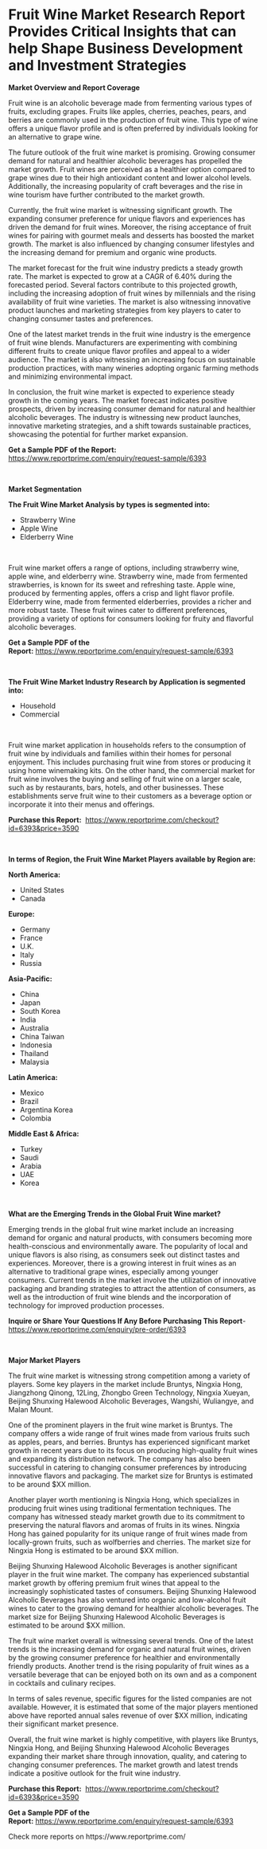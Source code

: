 <p><h1>Fruit Wine Market Research Report Provides Critical Insights that can help Shape Business Development and Investment Strategies</h1></p><p><strong>Market Overview and Report Coverage</strong></p>
<p><p>Fruit wine is an alcoholic beverage made from fermenting various types of fruits, excluding grapes. Fruits like apples, cherries, peaches, pears, and berries are commonly used in the production of fruit wine. This type of wine offers a unique flavor profile and is often preferred by individuals looking for an alternative to grape wine. </p><p>The future outlook of the fruit wine market is promising. Growing consumer demand for natural and healthier alcoholic beverages has propelled the market growth. Fruit wines are perceived as a healthier option compared to grape wines due to their high antioxidant content and lower alcohol levels. Additionally, the increasing popularity of craft beverages and the rise in wine tourism have further contributed to the market growth.</p><p>Currently, the fruit wine market is witnessing significant growth. The expanding consumer preference for unique flavors and experiences has driven the demand for fruit wines. Moreover, the rising acceptance of fruit wines for pairing with gourmet meals and desserts has boosted the market growth. The market is also influenced by changing consumer lifestyles and the increasing demand for premium and organic wine products.</p><p>The market forecast for the fruit wine industry predicts a steady growth rate. The market is expected to grow at a CAGR of 6.40% during the forecasted period. Several factors contribute to this projected growth, including the increasing adoption of fruit wines by millennials and the rising availability of fruit wine varieties. The market is also witnessing innovative product launches and marketing strategies from key players to cater to changing consumer tastes and preferences.</p><p>One of the latest market trends in the fruit wine industry is the emergence of fruit wine blends. Manufacturers are experimenting with combining different fruits to create unique flavor profiles and appeal to a wider audience. The market is also witnessing an increasing focus on sustainable production practices, with many wineries adopting organic farming methods and minimizing environmental impact.</p><p>In conclusion, the fruit wine market is expected to experience steady growth in the coming years. The market forecast indicates positive prospects, driven by increasing consumer demand for natural and healthier alcoholic beverages. The industry is witnessing new product launches, innovative marketing strategies, and a shift towards sustainable practices, showcasing the potential for further market expansion.</p></p>
<p><strong>Get a Sample PDF of the Report:</strong> <a href="https://www.reportprime.com/enquiry/request-sample/6393">https://www.reportprime.com/enquiry/request-sample/6393</a></p>
<p>&nbsp;</p>
<p><strong>Market Segmentation</strong></p>
<p><strong>The Fruit Wine Market Analysis by types is segmented into:</strong></p>
<p><ul><li>Strawberry Wine</li><li>Apple Wine</li><li>Elderberry Wine</li></ul></p>
<p>&nbsp;</p>
<p><p>Fruit wine market offers a range of options, including strawberry wine, apple wine, and elderberry wine. Strawberry wine, made from fermented strawberries, is known for its sweet and refreshing taste. Apple wine, produced by fermenting apples, offers a crisp and light flavor profile. Elderberry wine, made from fermented elderberries, provides a richer and more robust taste. These fruit wines cater to different preferences, providing a variety of options for consumers looking for fruity and flavorful alcoholic beverages.</p></p>
<p><strong>Get a Sample PDF of the Report:</strong>&nbsp;<a href="https://www.reportprime.com/enquiry/request-sample/6393">https://www.reportprime.com/enquiry/request-sample/6393</a></p>
<p>&nbsp;</p>
<p><strong>The Fruit Wine Market Industry Research by Application is segmented into:</strong></p>
<p><ul><li>Household</li><li>Commercial</li></ul></p>
<p>&nbsp;</p>
<p><p>Fruit wine market application in households refers to the consumption of fruit wine by individuals and families within their homes for personal enjoyment. This includes purchasing fruit wine from stores or producing it using home winemaking kits. On the other hand, the commercial market for fruit wine involves the buying and selling of fruit wine on a larger scale, such as by restaurants, bars, hotels, and other businesses. These establishments serve fruit wine to their customers as a beverage option or incorporate it into their menus and offerings.</p></p>
<p><strong>Purchase this Report:</strong>&nbsp; <a href="https://www.reportprime.com/checkout?id=6393&price=3590">https://www.reportprime.com/checkout?id=6393&price=3590</a></p>
<p>&nbsp;</p>
<p><strong>In terms of Region, the Fruit Wine Market Players available by Region are:</strong></p>
<p>
    <p> <strong> North America: </strong>
        <ul>
            <li>United States</li>
            <li>Canada</li>
        </ul>
        </p> 
    <p> <strong> Europe: </strong>
        <ul>
            <li>Germany</li>
            <li>France</li>
            <li>U.K.</li>
            <li>Italy</li>
            <li>Russia</li>
        </ul>
        </p> 
    <p> <strong> Asia-Pacific: </strong>
        <ul>
            <li>China</li>
            <li>Japan</li>
            <li>South Korea</li>
            <li>India</li>
            <li>Australia</li>
            <li>China Taiwan</li>
            <li>Indonesia</li>
            <li>Thailand</li>
            <li>Malaysia</li>
        </ul>
        </p> 
    <p> <strong> Latin America: </strong>
        <ul>
            <li>Mexico</li>
            <li>Brazil</li>
            <li>Argentina Korea</li>
            <li>Colombia</li>
        </ul>
        </p> 
    <p> <strong> Middle East & Africa: </strong>
        <ul>
            <li>Turkey</li>
            <li>Saudi</li>
            <li>Arabia</li>
            <li>UAE</li>
            <li>Korea</li>
        </ul>
    </p>
    </p>
<p>&nbsp;</p>
<p><strong>What are the Emerging Trends in the Global Fruit Wine market?</strong></p>
<p><p>Emerging trends in the global fruit wine market include an increasing demand for organic and natural products, with consumers becoming more health-conscious and environmentally aware. The popularity of local and unique flavors is also rising, as consumers seek out distinct tastes and experiences. Moreover, there is a growing interest in fruit wines as an alternative to traditional grape wines, especially among younger consumers. Current trends in the market involve the utilization of innovative packaging and branding strategies to attract the attention of consumers, as well as the introduction of fruit wine blends and the incorporation of technology for improved production processes.</p></p>
<p><strong>Inquire or Share Your Questions If Any Before Purchasing This Report</strong>- <a href="https://www.reportprime.com/enquiry/pre-order/6393">https://www.reportprime.com/enquiry/pre-order/6393</a></p>
<p>&nbsp;</p>
<p><strong>Major Market Players</strong></p>
<p><p>The fruit wine market is witnessing strong competition among a variety of players. Some key players in the market include Bruntys, Ningxia Hong, Jiangzhong Qinong, 12Ling, Zhongbo Green Technology, Ningxia Xueyan, Beijing Shunxing Halewood Alcoholic Beverages, Wangshi, Wuliangye, and Malan Mount. </p><p>One of the prominent players in the fruit wine market is Bruntys. The company offers a wide range of fruit wines made from various fruits such as apples, pears, and berries. Bruntys has experienced significant market growth in recent years due to its focus on producing high-quality fruit wines and expanding its distribution network. The company has also been successful in catering to changing consumer preferences by introducing innovative flavors and packaging. The market size for Bruntys is estimated to be around $XX million.</p><p>Another player worth mentioning is Ningxia Hong, which specializes in producing fruit wines using traditional fermentation techniques. The company has witnessed steady market growth due to its commitment to preserving the natural flavors and aromas of fruits in its wines. Ningxia Hong has gained popularity for its unique range of fruit wines made from locally-grown fruits, such as wolfberries and cherries. The market size for Ningxia Hong is estimated to be around $XX million.</p><p>Beijing Shunxing Halewood Alcoholic Beverages is another significant player in the fruit wine market. The company has experienced substantial market growth by offering premium fruit wines that appeal to the increasingly sophisticated tastes of consumers. Beijing Shunxing Halewood Alcoholic Beverages has also ventured into organic and low-alcohol fruit wines to cater to the growing demand for healthier alcoholic beverages. The market size for Beijing Shunxing Halewood Alcoholic Beverages is estimated to be around $XX million.</p><p>The fruit wine market overall is witnessing several trends. One of the latest trends is the increasing demand for organic and natural fruit wines, driven by the growing consumer preference for healthier and environmentally friendly products. Another trend is the rising popularity of fruit wines as a versatile beverage that can be enjoyed both on its own and as a component in cocktails and culinary recipes.</p><p>In terms of sales revenue, specific figures for the listed companies are not available. However, it is estimated that some of the major players mentioned above have reported annual sales revenue of over $XX million, indicating their significant market presence.</p><p>Overall, the fruit wine market is highly competitive, with players like Bruntys, Ningxia Hong, and Beijing Shunxing Halewood Alcoholic Beverages expanding their market share through innovation, quality, and catering to changing consumer preferences. The market growth and latest trends indicate a positive outlook for the fruit wine industry.</p></p>
<p><strong>Purchase this Report:</strong>&nbsp;&nbsp;<a href="https://www.reportprime.com/checkout?id=6393&price=3590">https://www.reportprime.com/checkout?id=6393&price=3590</a></p>
<p></p>
<p><strong>Get a Sample PDF of the Report:</strong>&nbsp;<a href="https://www.reportprime.com/enquiry/request-sample/6393">https://www.reportprime.com/enquiry/request-sample/6393</a></p>
<p>Check more reports on https://www.reportprime.com/</p>